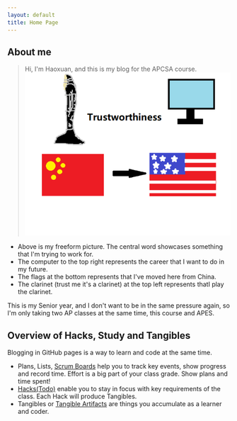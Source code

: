 ```yaml
---
layout: default
title: Home Page
---
```



## About me
> Hi, I'm Haoxuan, and this is my blog for the APCSA course.
![image](/images/picture.png)
- Above is my freeform picture. The central word showcases something that I'm trying to work for.
- The computer to the top right represents the career that I want to do in my future.
- The flags at the bottom represents that I've moved here from China.
- The clarinet (trust me it's a clarinet) at the top left represents thatI play the clarinet.

This is my Senior year, and I don't want to be in the same pressure again, so I'm only taking two AP classes at the same time, this course and APES.
## Overview of Hacks, Study and Tangibles
Blogging in GitHub pages is a way to learn and code at the same time. 

- Plans, Lists, [Scrum Boards](https://clickup.com/blog/scrum-board/) help you to track key events, show progress and record time.  Effort is a big part of your class grade.  Show plans and time spent!
- [Hacks(Todo)](https://levelup.gitconnected.com/six-ultimate-daily-hacks-for-every-programmer-60f5f10feae) enable you to stay in focus with key requirements of the class.  Each Hack will produce Tangibles.
- Tangibles or [Tangible Artifacts](https://en.wikipedia.org/wiki/Artifact_(software_development)) are things you accumulate as a learner and coder. 
